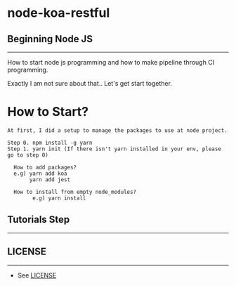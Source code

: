 # **node-koa-restful**

## **Beginning Node JS**

----------
How to start node js programming and how to make pipeline through CI programming.

Exactly I am not sure about that.. Let's get start together.


# How to Start?

```
At first, I did a setup to manage the packages to use at node project.

Step 0. npm install -g yarn
Step 1. yarn init (If there isn't yarn installed in your env, please go to step 0)

  How to add packages?
  e.g) yarn add koa
       yarn add jest

  How to install from empty node_modules?
        e.g) yarn install
```

## Tutorials Step
----------




## LICENSE
----------
* See [LICENSE](LICENSE)

